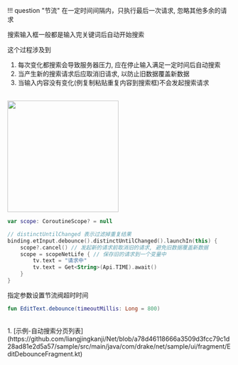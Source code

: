 !!! question "节流"
    在一定时间间隔内，只执行最后一次请求, 忽略其他多余的请求

搜索输入框一般都是输入完关键词后自动开始搜索

这个过程涉及到

1. 每次变化都搜索会导致服务器压力, 应在停止输入满足一定时间后自动搜索
2. 当产生新的搜索请求后应取消旧请求, 以防止旧数据覆盖新数据
3. 当输入内容没有变化(例复制粘贴重复内容到搜索框)不会发起搜索请求

<br>

<img src="https://i.loli.net/2021/08/14/DAhfwxa1NK4gbpq.gif" width="250"/>

<br>

```kotlin
var scope: CoroutineScope? = null

// distinctUntilChanged 表示过滤掉重复结果
binding.etInput.debounce().distinctUntilChanged().launchIn(this) {
    scope?.cancel() // 发起新的请求前取消旧的请求, 避免旧数据覆盖新数据
    scope = scopeNetLife { // 保存旧的请求到一个变量中
        tv.text = "请求中"
        tv.text = Get<String>(Api.TIME).await()
    }
}
```

指定参数设置节流阀超时时间
```kotlin
fun EditText.debounce(timeoutMillis: Long = 800)
```
<br>
1. [示例-自动搜索分页列表](https://github.com/liangjingkanji/Net/blob/a78d46118666a3509d3fcc79c1d28ad81e2d5a57/sample/src/main/java/com/drake/net/sample/ui/fragment/EditDebounceFragment.kt)